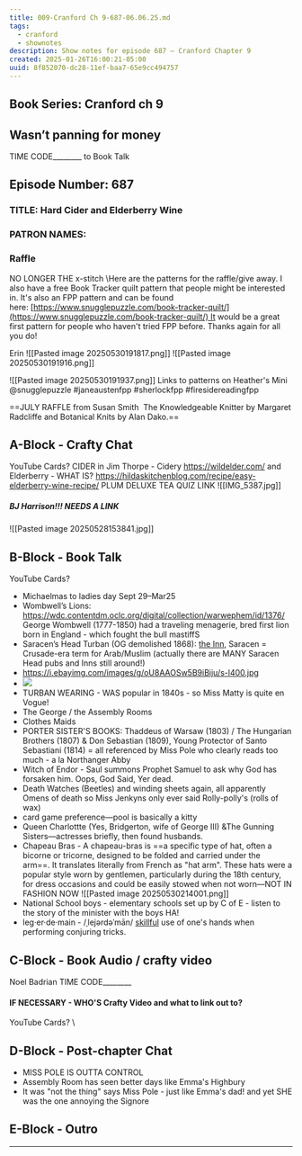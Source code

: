 ```yaml
---
title: 009-Cranford Ch 9-687-06.06.25.md
tags:
  - cranford
  - shownotes
description: Show notes for episode 687 – Cranford Chapter 9
created: 2025-01-26T16:00:21-05:00
uuid: 8f852070-dc28-11ef-baa7-65e9cc494757
---
```

## Book Series: Cranford ch 9

Wasn’t panning for money
---


TIME CODE________ to Book Talk
## Episode Number: 687
### TITLE: Hard Cider and Elderberry Wine

### PATRON NAMES:



### Raffle
NO LONGER THE x-stitch
\Here are the patterns for the raffle/give away. I also have a free Book Tracker quilt pattern that people might be interested in. It's also an FPP pattern and can be found here: [https://www.snugglepuzzle.com/book-tracker-quilt/](https://www.snugglepuzzle.com/book-tracker-quilt/) It would be a great first pattern for people who haven't tried FPP before.
Thanks again for all you do!

Erin
![[Pasted image 20250530191817.png]]
![[Pasted image 20250530191916.png]]
 
![[Pasted image 20250530191937.png]]
Links to patterns on Heather's Mini
@snugglepuzzle #janeaustenfpp #sherlockfpp #firesidereadingfpp


==JULY RAFFLE
from Susan Smith
 The Knowledgeable Knitter by Margaret Radcliffe and Botanical Knits by Alan Dako.==


## A-Block - Crafty Chat
YouTube Cards?
CIDER in Jim Thorpe - Cidery
https://wildelder.com/
and
Elderberry - WHAT IS? https://hildaskitchenblog.com/recipe/easy-elderberry-wine-recipe/
PLUM DELUXE TEA QUIZ LINK
![[IMG_5387.jpg]]
##### BJ Harrison!!! NEEDS A LINK
![[Pasted image 20250528153841.jpg]]
## B-Block - Book Talk
YouTube Cards?
- Michaelmas to  ladies day Sept 29–Mar25
- Wombwell’s Lions: https://wdc.contentdm.oclc.org/digital/collection/warwephem/id/1376/ George Wombwell (1777-1850) had a traveling menagerie, bred first lion born in England - which fought the bull mastiffS
- Saracen’s Head Turban (OG demolished 1868): [the Inn](https://en.wikipedia.org/wiki/Saracen%27s_Head,_London), Saracen = Crusade-era term for Arab/Muslim (actually there are MANY Saracen Head pubs and Inns still around!) 
- https://i.ebayimg.com/images/g/oU8AAOSw5B9iBiju/s-l400.jpg
- ![](https://i.ebayimg.com/images/g/oU8AAOSw5B9iBiju/s-l400.jpg)
- TURBAN WEARING - WAS popular in 1840s - so Miss Matty is quite en Vogue!
- The George / the Assembly Rooms
- Clothes Maids
- PORTER SISTER'S BOOKS: Thaddeus of Warsaw (1803) / The Hungarian Brothers (1807) & Don Sebastian (1809), Young Protector of Santo Sebastiani (1814) = all referenced by Miss Pole who clearly reads too much - a la Northanger Abby
- Witch of Endor - Saul summons Prophet Samuel to ask why God has forsaken him. Oops, God Said, Yer dead.
- Death Watches (Beetles) and winding sheets again, all apparently Omens of death so Miss Jenkyns only ever said  Rolly-polly's (rolls of wax)
- card game preference—pool is basically a kitty
- Queen Charlottte (Yes, Bridgerton, wife of George III) &The Gunning Sisters—actresses briefly, then found husbands.
- Chapeau Bras - A chapeau-bras is ==a specific type of hat, often a bicorne or tricorne, designed to be folded and carried under the arm==. It translates literally from French as "hat arm". These hats were a popular style worn by gentlemen, particularly during the 18th century, for dress occasions and could be easily stowed when not worn—NOT IN FASHION NOW
  ![[Pasted image 20250530214001.png]]
- National School boys - elementary schools set up by C of E - listen to the story of the minister with the boys HA! 
- leg·er·de·main - /ˌlejərdəˈmān/ [skillful](https://www.google.com/search?sca_esv=241915825eb97ebd&sxsrf=AE3TifN75MsmYU4MN7c9DFL_cplC0Pa8Eg:1748655802409&q=skillful&si=AMgyJEtTt81ZwKfSOowD-Pgs8NXg1C4WI2xQRsS70aKF_aKwg5s-zOwoa6UpaFpfn99AAcoHqWx-0CmtjUDe25dz_bPmN0pcteWtkVnGoUZ5Bl-JXOn2Emw%3D&expnd=1&sa=X&ved=2ahUKEwiupb-_ysyNAxWbLVkFHQg_KecQyecJegQIPBAR) use of one's hands when performing conjuring tricks.

## C-Block - Book Audio / crafty video
Noel Badrian
TIME CODE________

#### IF NECESSARY - WHO'S Crafty Video and what to link out to?
YouTube Cards?
\


## D-Block - Post-chapter Chat
- MISS POLE IS OUTTA CONTROL
- Assembly Room has seen better days like Emma's Highbury
- It was "not the thing" says Miss Pole - just like Emma's dad! and yet SHE was the one annoying the Signore

## E-Block - Outro


---
